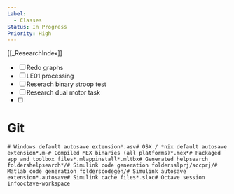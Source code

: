 ```yaml
---
Label:
  - Classes
Status: In Progress
Priority: High
---
```

[[_ResearchIndex]]

  

- [ ] Redo graphs
- [ ] LE01 processing
- [ ] Reserach binary stroop test
- [ ] Research dual motor task
- [ ]

  

# Git

```
# Windows default autosave extension*.asv# OSX / *nix default autosave extension*.m~# Compiled MEX binaries (all platforms)*.mex*# Packaged app and toolbox files*.mlappinstall*.mltbx# Generated helpsearch foldershelpsearch*/# Simulink code generation foldersslprj/sccprj/# Matlab code generation folderscodegen/# Simulink autosave extension*.autosave# Simulink cache files*.slxc# Octave session infooctave-workspace
```